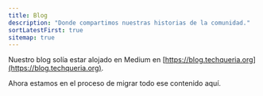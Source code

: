 ```yaml
---
title: Blog
description: "Donde compartimos nuestras historias de la comunidad."
sortLatestFirst: true
sitemap: true
---
```


Nuestro blog solía estar alojado en Medium en [https://blog.techqueria.org](https://blog.techqueria.org).

Ahora estamos en el proceso de migrar todo ese contenido aquí.
